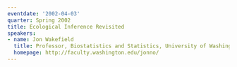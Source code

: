 ```yaml
---
eventdate: '2002-04-03'
quarter: Spring 2002
title: Ecological Inference Revisited
speakers:
- name: Jon Wakefield
  title: Professor, Biostatistics and Statistics, University of Washington
  homepage: http://faculty.washington.edu/jonno/
---
```

